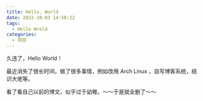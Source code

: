 ```yaml
---
title: Hello, World
date: 2022-10-03 14:58:22
tags: 
  - Hello Wrold
categories:
  - 项目
---
```


久违了，Hello World！

<!-- more -->

最近消失了很长时间，做了很多事情，例如改用 Arch Linux ，自写博客系统，结识大佬等。

看了看自己以前的博文，似乎过于幼稚，～～于是就全删了～～